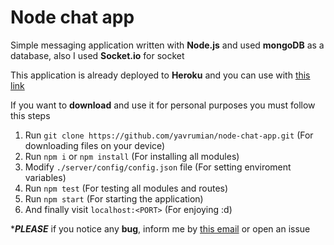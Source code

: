 # Node chat app

Simple messaging application written with **Node.js** and used **mongoDB** as a database, also I used **Socket.io** for socket  

This application is already deployed to **Heroku** and you can use with [this link](http://boiling-forest-58781.herokuapp.com/)

If you want to **download** and use it for personal purposes you must follow this steps

1. Run `git clone https://github.com/yavrumian/node-chat-app.git` (For downloading files on your device)
2. Run `npm i` or `npm install` (For installing all modules)
3. Modify `./server/config/config.json` file (For setting enviroment variables)
4. Run `npm test` (For testing all modules and routes)
5. Run `npm start` (For starting the application)
6. And finally visit `localhost:<PORT>` (For enjoying :d) 

****PLEASE*** if you notice any **bug**, inform me by [this email](yavrumian@protonmail.com) or open an issue
